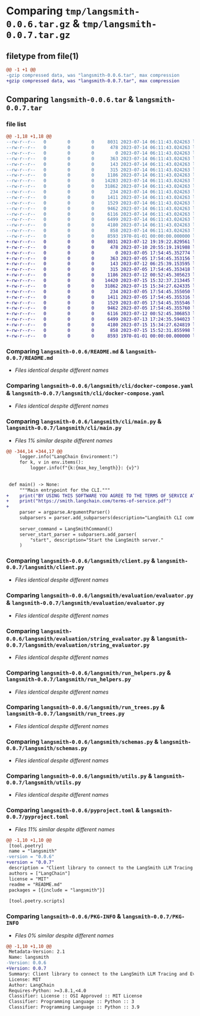 # Comparing `tmp/langsmith-0.0.6.tar.gz` & `tmp/langsmith-0.0.7.tar.gz`

## filetype from file(1)

```diff
@@ -1 +1 @@
-gzip compressed data, was "langsmith-0.0.6.tar", max compression
+gzip compressed data, was "langsmith-0.0.7.tar", max compression
```

## Comparing `langsmith-0.0.6.tar` & `langsmith-0.0.7.tar`

### file list

```diff
@@ -1,18 +1,18 @@
--rw-r--r--   0        0        0     8031 2023-07-14 06:11:43.024263 langsmith-0.0.6/README.md
--rw-r--r--   0        0        0      478 2023-07-14 06:11:43.024263 langsmith-0.0.6/langsmith/__init__.py
--rw-r--r--   0        0        0        0 2023-07-14 06:11:43.024263 langsmith-0.0.6/langsmith/cli/__init__.py
--rw-r--r--   0        0        0      363 2023-07-14 06:11:43.024263 langsmith-0.0.6/langsmith/cli/conf/nginx.conf
--rw-r--r--   0        0        0      143 2023-07-14 06:11:43.024263 langsmith-0.0.6/langsmith/cli/docker-compose.dev.yaml
--rw-r--r--   0        0        0      315 2023-07-14 06:11:43.024263 langsmith-0.0.6/langsmith/cli/docker-compose.ngrok.yaml
--rw-r--r--   0        0        0     1186 2023-07-14 06:11:43.024263 langsmith-0.0.6/langsmith/cli/docker-compose.yaml
--rw-r--r--   0        0        0    14283 2023-07-14 06:11:43.024263 langsmith-0.0.6/langsmith/cli/main.py
--rw-r--r--   0        0        0    31862 2023-07-14 06:11:43.024263 langsmith-0.0.6/langsmith/client.py
--rw-r--r--   0        0        0      234 2023-07-14 06:11:43.024263 langsmith-0.0.6/langsmith/evaluation/__init__.py
--rw-r--r--   0        0        0     1411 2023-07-14 06:11:43.024263 langsmith-0.0.6/langsmith/evaluation/evaluator.py
--rw-r--r--   0        0        0     1529 2023-07-14 06:11:43.024263 langsmith-0.0.6/langsmith/evaluation/string_evaluator.py
--rw-r--r--   0        0        0     9462 2023-07-14 06:11:43.024263 langsmith-0.0.6/langsmith/run_helpers.py
--rw-r--r--   0        0        0     6116 2023-07-14 06:11:43.024263 langsmith-0.0.6/langsmith/run_trees.py
--rw-r--r--   0        0        0     6499 2023-07-14 06:11:43.024263 langsmith-0.0.6/langsmith/schemas.py
--rw-r--r--   0        0        0     4180 2023-07-14 06:11:43.024263 langsmith-0.0.6/langsmith/utils.py
--rw-r--r--   0        0        0      858 2023-07-14 06:11:43.024263 langsmith-0.0.6/pyproject.toml
--rw-r--r--   0        0        0     8593 1970-01-01 00:00:00.000000 langsmith-0.0.6/PKG-INFO
+-rw-r--r--   0        0        0     8031 2023-07-12 19:19:22.829561 langsmith-0.0.7/README.md
+-rw-r--r--   0        0        0      478 2023-07-10 20:55:19.191988 langsmith-0.0.7/langsmith/__init__.py
+-rw-r--r--   0        0        0        0 2023-07-05 17:54:45.352774 langsmith-0.0.7/langsmith/cli/__init__.py
+-rw-r--r--   0        0        0      363 2023-07-05 17:54:45.353156 langsmith-0.0.7/langsmith/cli/conf/nginx.conf
+-rw-r--r--   0        0        0      143 2023-07-12 06:25:39.153595 langsmith-0.0.7/langsmith/cli/docker-compose.dev.yaml
+-rw-r--r--   0        0        0      315 2023-07-05 17:54:45.353418 langsmith-0.0.7/langsmith/cli/docker-compose.ngrok.yaml
+-rw-r--r--   0        0        0     1186 2023-07-12 00:52:45.305623 langsmith-0.0.7/langsmith/cli/docker-compose.yaml
+-rw-r--r--   0        0        0    14420 2023-07-15 15:32:37.213445 langsmith-0.0.7/langsmith/cli/main.py
+-rw-r--r--   0        0        0    31862 2023-07-15 15:34:27.624335 langsmith-0.0.7/langsmith/client.py
+-rw-r--r--   0        0        0      234 2023-07-05 17:54:45.355050 langsmith-0.0.7/langsmith/evaluation/__init__.py
+-rw-r--r--   0        0        0     1411 2023-07-05 17:54:45.355316 langsmith-0.0.7/langsmith/evaluation/evaluator.py
+-rw-r--r--   0        0        0     1529 2023-07-05 17:54:45.355546 langsmith-0.0.7/langsmith/evaluation/string_evaluator.py
+-rw-r--r--   0        0        0     9462 2023-07-05 17:54:45.355760 langsmith-0.0.7/langsmith/run_helpers.py
+-rw-r--r--   0        0        0     6116 2023-07-12 00:52:45.306853 langsmith-0.0.7/langsmith/run_trees.py
+-rw-r--r--   0        0        0     6499 2023-07-13 17:24:35.594023 langsmith-0.0.7/langsmith/schemas.py
+-rw-r--r--   0        0        0     4180 2023-07-15 15:34:27.624819 langsmith-0.0.7/langsmith/utils.py
+-rw-r--r--   0        0        0      858 2023-07-15 15:52:31.855998 langsmith-0.0.7/pyproject.toml
+-rw-r--r--   0        0        0     8593 1970-01-01 00:00:00.000000 langsmith-0.0.7/PKG-INFO
```

### Comparing `langsmith-0.0.6/README.md` & `langsmith-0.0.7/README.md`

 * *Files identical despite different names*

### Comparing `langsmith-0.0.6/langsmith/cli/docker-compose.yaml` & `langsmith-0.0.7/langsmith/cli/docker-compose.yaml`

 * *Files identical despite different names*

### Comparing `langsmith-0.0.6/langsmith/cli/main.py` & `langsmith-0.0.7/langsmith/cli/main.py`

 * *Files 1% similar despite different names*

```diff
@@ -344,14 +344,17 @@
     logger.info("LangChain Environment:")
     for k, v in env.items():
         logger.info(f"{k:{max_key_length}}: {v}")
 
 
 def main() -> None:
     """Main entrypoint for the CLI."""
+    print("BY USING THIS SOFTWARE YOU AGREE TO THE TERMS OF SERVICE AT:")
+    print("https://smith.langchain.com/terms-of-service.pdf")
+
     parser = argparse.ArgumentParser()
     subparsers = parser.add_subparsers(description="LangSmith CLI commands")
 
     server_command = LangSmithCommand()
     server_start_parser = subparsers.add_parser(
         "start", description="Start the LangSmith server."
     )
```

### Comparing `langsmith-0.0.6/langsmith/client.py` & `langsmith-0.0.7/langsmith/client.py`

 * *Files identical despite different names*

### Comparing `langsmith-0.0.6/langsmith/evaluation/evaluator.py` & `langsmith-0.0.7/langsmith/evaluation/evaluator.py`

 * *Files identical despite different names*

### Comparing `langsmith-0.0.6/langsmith/evaluation/string_evaluator.py` & `langsmith-0.0.7/langsmith/evaluation/string_evaluator.py`

 * *Files identical despite different names*

### Comparing `langsmith-0.0.6/langsmith/run_helpers.py` & `langsmith-0.0.7/langsmith/run_helpers.py`

 * *Files identical despite different names*

### Comparing `langsmith-0.0.6/langsmith/run_trees.py` & `langsmith-0.0.7/langsmith/run_trees.py`

 * *Files identical despite different names*

### Comparing `langsmith-0.0.6/langsmith/schemas.py` & `langsmith-0.0.7/langsmith/schemas.py`

 * *Files identical despite different names*

### Comparing `langsmith-0.0.6/langsmith/utils.py` & `langsmith-0.0.7/langsmith/utils.py`

 * *Files identical despite different names*

### Comparing `langsmith-0.0.6/pyproject.toml` & `langsmith-0.0.7/pyproject.toml`

 * *Files 11% similar despite different names*

```diff
@@ -1,10 +1,10 @@
 [tool.poetry]
 name = "langsmith"
-version = "0.0.6"
+version = "0.0.7"
 description = "Client library to connect to the LangSmith LLM Tracing and Evaluation Platform."
 authors = ["LangChain"]
 license = "MIT"
 readme = "README.md"
 packages = [{include = "langsmith"}]
 
 [tool.poetry.scripts]
```

### Comparing `langsmith-0.0.6/PKG-INFO` & `langsmith-0.0.7/PKG-INFO`

 * *Files 0% similar despite different names*

```diff
@@ -1,10 +1,10 @@
 Metadata-Version: 2.1
 Name: langsmith
-Version: 0.0.6
+Version: 0.0.7
 Summary: Client library to connect to the LangSmith LLM Tracing and Evaluation Platform.
 License: MIT
 Author: LangChain
 Requires-Python: >=3.8.1,<4.0
 Classifier: License :: OSI Approved :: MIT License
 Classifier: Programming Language :: Python :: 3
 Classifier: Programming Language :: Python :: 3.9
```

